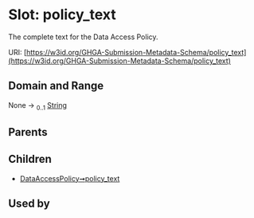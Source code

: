 
# Slot: policy_text


The complete text for the Data Access Policy.

URI: [https://w3id.org/GHGA-Submission-Metadata-Schema/policy_text](https://w3id.org/GHGA-Submission-Metadata-Schema/policy_text)


## Domain and Range

None &#8594;  <sub>0..1</sub> [String](types/String.md)

## Parents


## Children

 *  [DataAccessPolicy➞policy_text](DataAccessPolicy_policy_text.md)

## Used by

